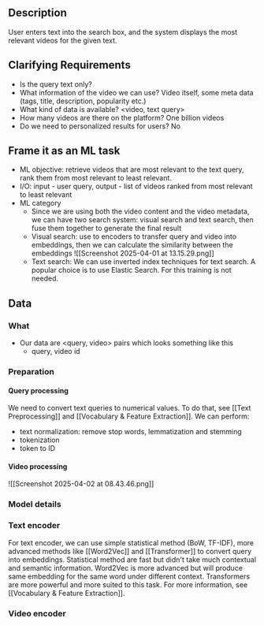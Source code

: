 ## Description
User enters text into the search box, and the system displays the most relevant videos for the given text.
## Clarifying Requirements
- Is the query text only?
- What information of the video we can use? Video itself, some meta data (tags, title, description, popularity etc.)
- What kind of data is available? <video, text query>
- How many videos are there on the platform? One billion videos
- Do we need to personalized results for users? No

## Frame it as an ML task
- ML objective: retrieve videos that are most relevant to the text query, rank them from most relevant to least relevant.
- I/O: input - user query, output - list of videos ranked from most relevant to least relevant
- ML category
	- Since we are using both the video content and the video metadata, we can have two search system: visual search and text search, then fuse them together to generate the final result
	- Visual search: use to encoders to transfer query and video into embeddings, then we can calculate the similarity between the embeddings ![[Screenshot 2025-04-01 at 13.15.29.png]]
	- Text search: We can use inverted index techniques for text search. A popular choice is to use Elastic Search. For this training is not needed.
## Data
### What
- Our data are <query, video> pairs which looks something like this
	- query, video id
### Preparation
#### Query processing
We need to convert text queries to numerical values. To do that, see [[Text Preprocessing]] and [[Vocabulary & Feature Extraction]]. We can perform:
- text normalization: remove stop words, lemmatization and stemming
- tokenization
- token to ID
#### Video processing
![[Screenshot 2025-04-02 at 08.43.46.png]]
### Model details
### Text encoder
For text encoder, we can use simple statistical method (BoW, TF-IDF), more advanced methods like [[Word2Vec]] and [[Transformer]] to convert query into embeddings. Statistical method are fast but didn't take much contextual and semantic information. Word2Vec is more advanced but will produce same embedding for the same word under different context. Transformers are more powerful and more suited to this task. For more information, see [[Vocabulary & Feature Extraction]].

### Video encoder
